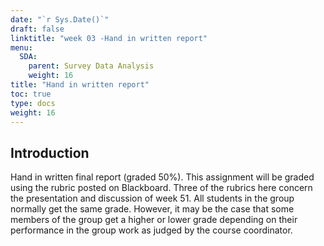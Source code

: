 ```yaml
---
date: "`r Sys.Date()`"
draft: false
linktitle: "week 03 -Hand in written report"
menu:
  SDA:
    parent: Survey Data Analysis
    weight: 16
title: "Hand in written report"
toc: true
type: docs
weight: 16
---
```


## Introduction

Hand in written final report (graded 50%). This assignment will be graded using the rubric posted on Blackboard. Three of the rubrics here concern the presentation and discussion of week 51. All students in the group normally get the same grade. However, it may be the case that some members of the group get a higher or lower grade depending on their performance in the group work as judged by the course coordinator.


